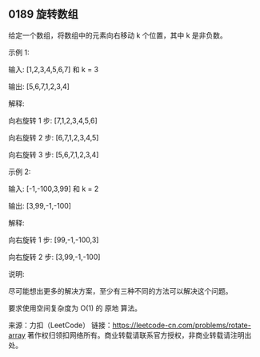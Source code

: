 ## 0189 旋转数组

给定一个数组，将数组中的元素向右移动 k 个位置，其中 k 是非负数。

示例 1:

输入: [1,2,3,4,5,6,7] 和 k = 3

输出: [5,6,7,1,2,3,4]

解释:

向右旋转 1 步: [7,1,2,3,4,5,6]

向右旋转 2 步: [6,7,1,2,3,4,5]

向右旋转 3 步: [5,6,7,1,2,3,4]

示例 2:


输入: [-1,-100,3,99] 和 k = 2

输出: [3,99,-1,-100]

解释: 

向右旋转 1 步: [99,-1,-100,3]

向右旋转 2 步: [3,99,-1,-100]

说明:

尽可能想出更多的解决方案，至少有三种不同的方法可以解决这个问题。

要求使用空间复杂度为 O(1) 的 原地 算法。

来源：力扣（LeetCode）
链接：https://leetcode-cn.com/problems/rotate-array
著作权归领扣网络所有。商业转载请联系官方授权，非商业转载请注明出处。